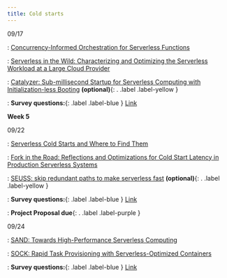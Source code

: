 ```yaml
---
title: Cold starts
---
```



09/17

: [Concurrency-Informed Orchestration for Serverless Functions](https://dl.acm.org/doi/10.1145/3676641.3716253)

: [Serverless in the Wild: Characterizing and Optimizing the Serverless Workload at a Large Cloud Provider](https://www.usenix.org/conference/atc20/presentation/shahrad)

: [Catalyzer: Sub-millisecond Startup for Serverless Computing with Initialization-less Booting](https://ipads.se.sjtu.edu.cn/_media/publications/catalyzer-asplos20.pdf) **(optional)**{: . .label .label-yellow }

: **Survey questions:**{: .label .label-blue } [Link](https://edstem.org/us/courses/84432/discussion/6969987)


**Week 5**

09/22

: [Serverless Cold Starts and Where to Find Them](https://arxiv.org/abs/2410.06145)

: [Fork in the Road: Reflections and Optimizations for Cold Start Latency in Production Serverless Systems](https://www.usenix.org/conference/osdi25/presentation/chai-xiaohu)

: [SEUSS: skip redundant paths to make serverless fast](https://www.cs.bu.edu/~jappavoo/Resources/Papers/seuss.pdf) **(optional)**{: . .label .label-yellow }

: **Survey questions:**{: .label .label-blue } [Link](https://edstem.org/us/courses/84432/discussion/6992520)

: **Project Proposal due**{: . .label .label-purple }


09/24

: [SAND: Towards High-Performance Serverless Computing](https://www.usenix.org/conference/atc18/presentation/akkus)

: [SOCK: Rapid Task Provisioning with Serverless-Optimized Containers](https://www.usenix.org/conference/atc18/presentation/oakes)

: **Survey questions:**{: .label .label-blue } [Link](https://edstem.org/us/courses/84432/discussion/7006942)
